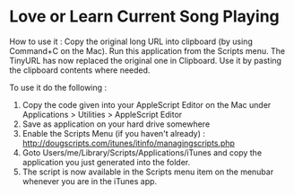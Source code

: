 Love or Learn Current Song Playing
===========

How to use it : 
Copy the original long URL into clipboard (by using Command+C on the Mac). Run this application from the Scripts menu. The TinyURL has now replaced the original one in Clipboard. Use it by pasting the clipboard contents where needed.

To use it do the following : 

1. Copy the code given into your AppleScript Editor on the Mac under Applications > Utilities > AppleScript Editor
2. Save as application on your hard drive somewhere 
3. Enable the Scripts Menu (if you haven't already) : http://dougscripts.com/itunes/itinfo/managingscripts.php
4. Goto Users/me/Library/Scripts/Applications/iTunes  and copy the application you just generated into the folder. 
5. The script is now available in the Scripts menu item on the menubar whenever you are in the iTunes app.
